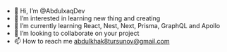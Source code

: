 - 👋 Hi, I’m @AbdulxaqDev
- 👀 I’m interested in learning new thing and creating
- 🌱 I’m currently learning React, Nest, Next, Prisma, GraphQL and Apollo
- 💞️ I’m looking to collaborate on your project
- 📫 How to reach me abdulkhak8tursunov@gmail.com

<!---
AbdulxaqDev/AbdulxaqDev is a ✨ special ✨ repository because its `README.md` (this file) appears on your GitHub profile.
You can click the Preview link to take a look at your changes.
--->
